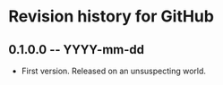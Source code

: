 # Revision history for GitHub

## 0.1.0.0 -- YYYY-mm-dd

* First version. Released on an unsuspecting world.
